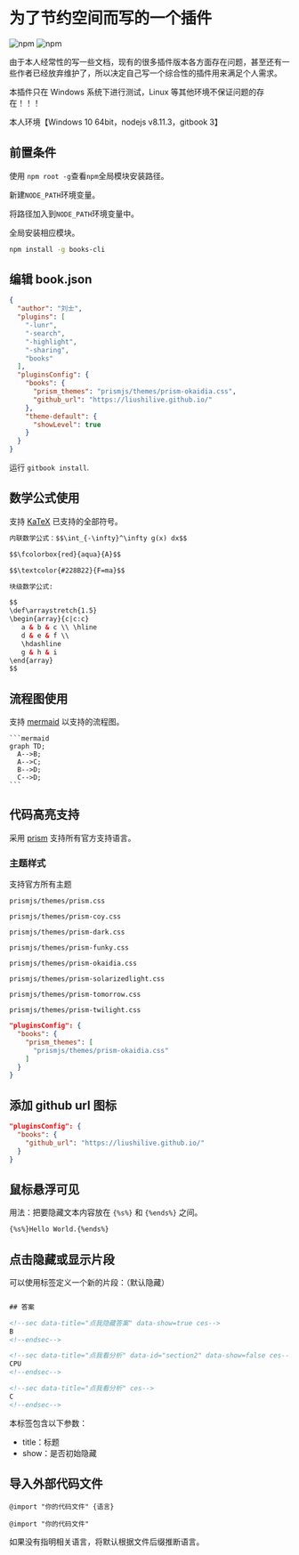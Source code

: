 # 为了节约空间而写的一个插件

![npm](https://img.shields.io/npm/v/gitbook-plugin-books.svg)
![npm](https://img.shields.io/npm/dt/gitbook-plugin-books.svg)

由于本人经常性的写一些文档，现有的很多插件版本各方面存在问题，甚至还有一些作者已经放弃维护了，所以决定自己写一个综合性的插件用来满足个人需求。

本插件只在 Windows 系统下进行测试，Linux 等其他环境不保证问题的存在！！！

本人环境【Windows 10 64bit，nodejs v8.11.3，gitbook 3】

## 前置条件

使用 `npm root -g`查看`npm`全局模块安装路径。

新建`NODE_PATH`环境变量。

将路径加入到`NODE_PATH`环境变量中。

全局安装相应模块。

```bash
npm install -g books-cli
```

## 编辑 book.json

```json
{
  "author": "刘士",
  "plugins": [
    "-lunr",
    "-search",
    "-highlight",
    "-sharing",
    "books"
  ],
  "pluginsConfig": {
    "books": {
      "prism_themes": "prismjs/themes/prism-okaidia.css",
      "github_url": "https://liushilive.github.io/"
    },
    "theme-default": {
      "showLevel": true
    }
  }
}
```

运行 `gitbook install`.

## 数学公式使用

支持 [KaTeX](https://khan.github.io/KaTeX/docs/supported.html) 已支持的全部符号。

```html
内联数学公式：$$\int_{-\infty}^\infty g(x) dx$$

$$\fcolorbox{red}{aqua}{A}$$

$$\textcolor{#228B22}{F=ma}$$

块级数学公式:

$$
\def\arraystretch{1.5}
\begin{array}{c|c:c}
   a & b & c \\ \hline
   d & e & f \\
   \hdashline
   g & h & i
\end{array}
$$
```

## 流程图使用

支持 [mermaid](https://mermaidjs.github.io/) 以支持的流程图。

    ```mermaid
    graph TD;
      A-->B;
      A-->C;
      B-->D;
      C-->D;
    ```

## 代码高亮支持

采用 [prism](https://prismjs.com/) 支持所有官方支持语言。

### 主题样式

支持官方所有主题

`prismjs/themes/prism.css`

`prismjs/themes/prism-coy.css`

`prismjs/themes/prism-dark.css`

`prismjs/themes/prism-funky.css`

`prismjs/themes/prism-okaidia.css`

`prismjs/themes/prism-solarizedlight.css`

`prismjs/themes/prism-tomorrow.css`

`prismjs/themes/prism-twilight.css`

```json
"pluginsConfig": {
  "books": {
    "prism_themes": [
      "prismjs/themes/prism-okaidia.css"
    ]
  }
}
```

## 添加 github url 图标

```json
"pluginsConfig": {
  "books": {
    "github_url": "https://liushilive.github.io/"
  }
}
```

## 鼠标悬浮可见

用法：把要隐藏文本内容放在 `{%s%}` 和 `{%ends%}` 之间。

```html
{%s%}Hello World.{%ends%}
```

## 点击隐藏或显示片段

可以使用标签定义一个新的片段：（默认隐藏）

```html

## 答案

<!--sec data-title="点我隐藏答案" data-show=true ces-->
B
<!--endsec-->

<!--sec data-title="点我看分析" data-id="section2" data-show=false ces-->
CPU
<!--endsec-->

<!--sec data-title="点我看分析" ces-->
C
<!--endsec-->

```

本标签包含以下参数：

* title：标题
* show：是否初始隐藏

## 导入外部代码文件

`@import "你的代码文件" {语言}`

`@import "你的代码文件"`

如果没有指明相关语言，将默认根据文件后缀推断语言。
